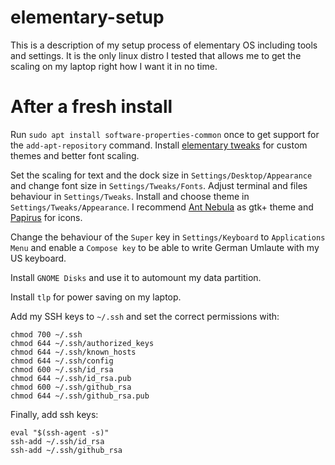 # elementary-setup

This is a description of my setup process of elementary OS including tools and settings. 
It is the only linux distro I tested that allows me to get the scaling on my laptop right how I want it in no time. 

# After a fresh install
Run `sudo apt install software-properties-common` once to get support for the `add-apt-repository` command.
Install [elementary tweaks](https://github.com/elementary-tweaks/elementary-tweaks) for custom themes and better font scaling.

Set the scaling for text and the dock size in `Settings/Desktop/Appearance` and change font size in `Settings/Tweaks/Fonts`.
Adjust terminal and files behaviour in `Settings/Tweaks`.
Install and choose theme in `Settings/Tweaks/Appearance`. I recommend [Ant Nebula](https://github.com/EliverLara/Ant-Nebula) as gtk+ theme and [Papirus](https://github.com/PapirusDevelopmentTeam/papirus-icon-theme) for icons.

Change the behaviour of the `Super` key in `Settings/Keyboard` to `Applications Menu` and enable a `Compose key` to be able to write German Umlaute with my US keyboard.

Install `GNOME Disks` and use it to automount my data partition. 

Install `tlp` for power saving on my laptop.

Add my SSH keys to `~/.ssh` and set the correct permissions with: 
```
chmod 700 ~/.ssh
chmod 644 ~/.ssh/authorized_keys
chmod 644 ~/.ssh/known_hosts
chmod 644 ~/.ssh/config
chmod 600 ~/.ssh/id_rsa
chmod 644 ~/.ssh/id_rsa.pub
chmod 600 ~/.ssh/github_rsa
chmod 644 ~/.ssh/github_rsa.pub
```
Finally, add ssh keys:
```
eval "$(ssh-agent -s)"
ssh-add ~/.ssh/id_rsa
ssh-add ~/.ssh/github_rsa
```
